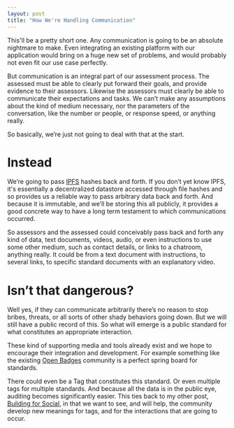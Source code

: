 ```yaml
---
layout: post
title: "How We're Handling Communication"
---
```

This'll be a pretty short one. Any communication is going to be an absolute nightmare to make. Even integrating an existing platform with our application would bring on a huge new set of problems, and would probably not even fit our use case perfectly.

But communication is an integral part of our assessment process. The assessed must be able to clearly put forward their goals, and provide evidence to their assessors. Likewise the assessors must clearly be able to communicate their expectations and tasks. We can’t make any assumptions about the kind of medium necessary, nor the parameters of the conversation, like the number or people, or response speed, or anything really.

So basically, we’re just not going to deal with that at the start.

# Instead

We’re going to pass [IPFS](https://ipfs.io/) hashes back and forth. If you don’t yet know IPFS, it's essentially a decentralized datastore accessed through file hashes and so provides us a reliable way to pass arbitrary data back and forth. And because it is immutable, and we’ll be storing this all publicly, it provides a good concrete way to have a long term testament to which communications occurred.

So assessors and the assessed could conceivably pass back and forth any kind of data, text documents, videos, audio, or even instructions to use some other medium, such as contact details, or links to a chatroom, anything really. It could be from a  text document with instructions, to several links, to specific standard documents with an explanatory video.

# Isn’t that dangerous?

Well yes, if they can communicate arbitrarily there’s no reason to stop bribes, threats, or all sorts of other shady behaviors going down. But we will still have a public record of this. So what will emerge is a public standard for what constitutes an appropriate interaction.

These kind of supporting media and tools already exist and we hope to encourage their integration and development. For example something like the existing [Open Badges](http://openbadges.org/) community is a perfect spring board for standards.

There could even be a Tag that constitutes this standard. Or even multiple tags for multiple standards. And because all the data is in the public eye, auditing becomes significantly easier. This ties back to my other post, [Building for Social](http://otlw.co/articles/building-for-social), in that we want to see, and will help, the community develop new meanings for tags, and for the interactions that are going to occur.
